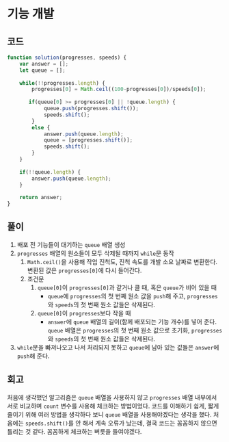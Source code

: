 # 기능 개발
## 코드
``` js
function solution(progresses, speeds) {
    var answer = [];
    let queue = [];
    
    while(!!progresses.length) {
        progresses[0] = Math.ceil((100-progresses[0])/speeds[0]);
        
       if(queue[0] >= progresses[0] || !queue.length) {
            queue.push(progresses.shift());
            speeds.shift();
        }
        else {
            answer.push(queue.length);
            queue = [progresses.shift()];
            speeds.shift();
        }
    }
    
    if(!!queue.length) {
        answer.push(queue.length);
    }
    
    return answer;
}
```

## 풀이
1. 배포 전 기능들이 대기하는 `queue` 배열 생성
2. `progresses` 배열의 원소들이 모두 삭제될 때까지 `while`문 동작 
    1. `Math.ceil()`을 사용해 작업 진척도, 진척 속도를 개발 소요 날짜로 변환한다. 변환된 값은 `progresses[0]`에 다시 들어간다.
    2. 조건문
        1. `queue[0]`이 `progresses[0]`과 같거나 클 때, 혹은 `queue`가 비어 있을 때
            - `queue`에 `progresses`의 첫 번째 원소 값을 `push`해 주고, `progresses`와 `speeds`의 첫 번째 원소 값들은 삭제된다.
        2. `queue[0]`이 `progresses`보다 작을 때
            - `answer`에 `queue` 배열의 길이(함께 배포되는 기능 개수)를 넣어 준다. `queue` 배열은 `progresses`의 첫 번째 원소 값으로 초기화, `progresses`와 `speeds`의 첫 번째 원소 값들은 삭제된다.
3. `while`문을 빠져나오고 나서 처리되지 못하고 `queue`에 남아 있는 값들은 `answer`에 `push`해 준다.

## 회고
처음에 생각했던 알고리즘은 `queue` 배열을 사용하지 않고 `progresses` 배열 내부에서 서로 비교하며 `count` 변수를 사용해 체크하는 방법이었다. 코드를 이해하기 쉽게, 짧게 줄이기 위해 여러 방법을 생각하다 보니 `queue` 배열을 사용해야겠다는 생각을 했다. 처음에는 `speeds.shift()`를 안 해서 계속 오류가 났는데, 결국 코드는 꼼꼼하지 않으면 틀리는 것 같다. 꼼꼼하게 체크하는 버릇을 들여야겠다.